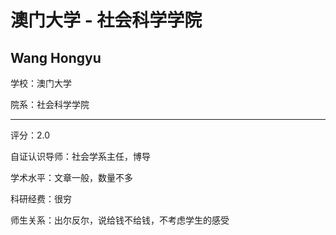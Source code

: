 # 澳门大学 - 社会科学学院

## Wang Hongyu

学校：澳门大学

院系：社会科学学院

* * *

评分：2.0

自证认识导师：社会学系主任，博导

学术水平：文章一般，数量不多

科研经费：很穷

师生关系：出尔反尔，说给钱不给钱，不考虑学生的感受